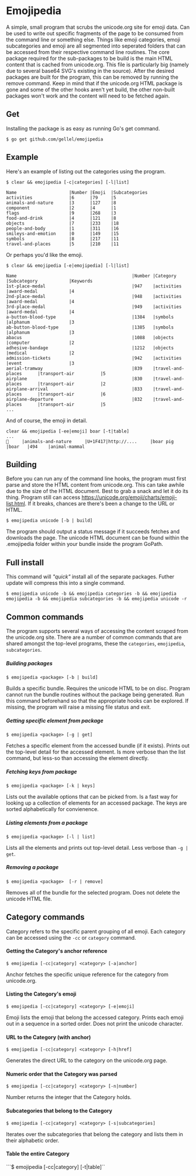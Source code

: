 # Emojipedia

A simple, small program that scrubs the unicode.org site for emoji data. Can be used to write out specific fragments of the page to be consumed from the command line or something else. Things like emoji categories, emoji subcategories and emoji are all segmented into seperated folders that can be accessed from their respective command line routines. The core package required for the sub-packages to be build is the main HTML content that is cached from unicode.org. This file is particularly big (namely due to several base64 SVG's existing in the source). After the desired packages are built for the program, this can be removed by running the remove command. Keep in mind that if the unicode.org HTML package is gone and some of the other hooks aren't yet build, the other non-built packages won't work and the content will need to be fetched again.

## Get

Installing the package is as easy as running Go's get command.

`$ go get github.com/gellel/emojipedia`

## Example

Here's an example of listing out the categories using the program. 

```
$ clear && emojipedia [-c|categories] [-l|list]

Name                    |Number |Emoji  |Subcategories
activities              |6      |79     |5
animals-and-nature      |3      |127    |8
component               |2      |4      |1
flags                   |9      |268    |3
food-and-drink          |4      |121    |8
objects                 |7      |233    |18
people-and-body         |1      |311    |16
smileys-and-emotion     |0      |149    |15
symbols                 |8      |217    |11
travel-and-places       |5      |210    |11
```
Or perhaps you'd like the emoji.

```
$ clear && emojipedia [-e|emojipedia] [-l|list]

Name                                            |Number |Category               |Subcategory            |Keywords
1st-place-medal                                 |947    |activities             |award-medal            |4
2nd-place-medal                                 |948    |activities             |award-medal            |4
3rd-place-medal                                 |949    |activities             |award-medal            |4
a-button-blood-type                             |1384   |symbols                |alphanum               |3
ab-button-blood-type                            |1385   |symbols                |alphanum               |3
abacus                                          |1088   |objects                |computer               |2
adhesive-bandage                                |1212   |objects                |medical                |2
admission-tickets                               |942    |activities             |event                  |3
aerial-tramway                                  |839    |travel-and-places      |transport-air          |5
airplane                                        |830    |travel-and-places      |transport-air          |2
airplane-arrival                                |833    |travel-and-places      |transport-air          |6
airplane-departure                              |832    |travel-and-places      |transport-air          |5
... 
```

And of course, the emoji in detail.

```
clear && emojipedia [-ee|emoji] boar [-t|table]
...
🐗     |animals-and-nature     |U+1F417|http://....     |boar pig       |boar   |494    |animal-mammal

```

## Building

Before you can run any of the command line hooks, the program must first parse and store the HTML content from unicode.org. This can take awhile due to the size of the HTML document. Best to grab a snack and let it do its thing. Program still can access https://unicode.org/emoji/charts/emoji-list.html. If it breaks, chances are there's been a change to the URL or HTML.

`$ emojipedia unicode [-b | build]`

The program should output a status message if it succeeds fetches and downloads the page. The unicode HTML document can be found within the .emojipedia folder within your bundle inside the program GoPath. 

## Full install

This command will _"quick"_ install all of the separate packages. Futher update will compress this into a single command.

`$ emojipedia unicode -b && emojipedia categories -b && emojipedia emojipedia -b && emojipedia subcategories -b && emojipedia unicode -r`

## Common commands
The program supports several ways of accessing the content scraped from the unicode.org site. There are a number of common commands that are shared amongst the top-level programs, these the `categories`, `emojipedia`, `subcategories`.
 
##### Building packages

```$ emojipedia <package> [-b | build]```

Builds a specific bundle. Requires the unicode HTML to be on disc. Program cannot run the bundle routines without the package being generated. Run this command beforehand so that the appropriate hooks can be explored. If missing, the program will raise a missing file status and exit.

##### Getting specific element from package

```$ emojipedia <package> [-g | get]```

Fetches a specific element from the accessed bundle (if it exists). Prints out the top-level detail for the accessed element. Is more verbose than the list command, but less-so than accessing the element directly.

##### Fetching keys from package

```$ emojipedia <package> [-k | keys]```

Lists out the available options that can be picked from. Is a fast way for looking up a collection of elements for an accessed package. The keys are sorted alphabetically for convienence. 

##### Listing elements from a package

```$ emojipedia <package> [-l | list]```

Lists all the elements and prints out top-level detail. Less verbose than `-g | get`.

##### Removing a package

```$ emojipedia <package>  [-r | remove]```

Removes all of the bundle for the selected program. Does not delete the unicode HTML file.


## Category commands

Category refers to the specific parent grouping of all emoji. Each category can be accessed using the `-cc` or `category` command.

#### Getting the Category's anchor reference

```$ emojipedia [-cc|category] <category> [-a|anchor]```

Anchor fetches the specific unique reference for the category from unicode.org.

#### Listing the Category's emoji

```$ emojipedia [-cc|category] <category> [-e|emoji]```

Emoji lists the emoji that belong the accessed category. Prints each emoji out in a sequence in a sorted order. Does not print the unicode character. 

#### URL to the Category (with anchor)

```$ emojipedia [-cc|category] <category> [-h|href]```

Generates the direct URL to the category on the unicode.org page.

#### Numeric order that the Category was parsed

```$ emojipedia [-cc|category] <category> [-n|number]```

Number returns the integer that the Category holds.

#### Subcategories that belong to the Category

```$ emojipedia [-cc|category] <category> [-s|subcategories]```

Iterates over the subcategories that belong the category and lists them in their alphabetic order.

#### Table the entire Category

```$ emojipedia [-cc|category] <category> [-t|table]``
